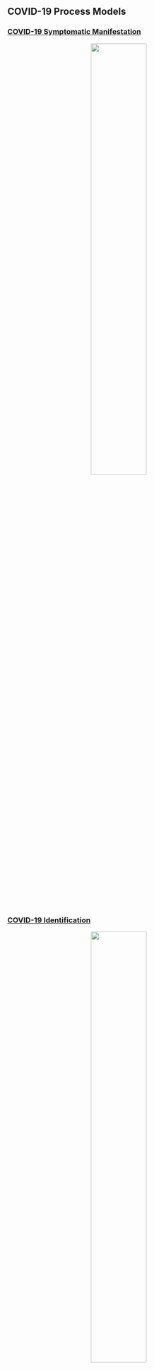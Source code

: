 ## COVID-19 Process Models

### [COVID-19 Symptomatic Manifestation](https://github.com/Berger-DM/berger-dm.github.io/blob/gh-pages/COVID-19%20Process%20Models/covid-symptomatic-manifestation.md)

<p align="center">
<img src="https://github.com/Berger-DM/SARS-CoV-2-and-COVID-19-Process-Models/blob/gh-pages/COVID-19%20Process%20Models/Symptomatic%20Manifestation%20correct%20labels.png" width=50% height=50%>
</p>

### [COVID-19 Identification](https://github.com/Berger-DM/berger-dm.github.io/blob/gh-pages/COVID-19%20Process%20Models/covid-identification.md)

<p align="center">
<img src="https://github.com/Berger-DM/berger-dm.github.io/blob/gh-pages/COVID-19%20Process%20Models/COVID-19%20Identification.jpg" width=50% height=50%>
</p>

